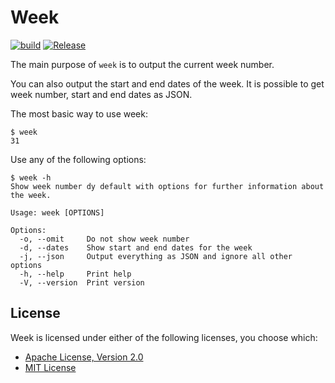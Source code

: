 # Week

[![build](https://github.com/FlexBoom/week/actions/workflows/build.yml/badge.svg?event=push)](https://github.com/FlexBoom/week/actions/workflows/build.yml)
[![Release](https://github.com/FlexBoom/week/actions/workflows/release.yml/badge.svg?branch=main)](https://github.com/FlexBoom/week/actions/workflows/release.yml)

The main purpose of `week` is to output the current week number.

You can also output the start and end dates of the week. It is possible to get week number, start and end dates as JSON.

The most basic way to use week:

```
$ week
31
```

Use any of the following options:

```
$ week -h
Show week number dy default with options for further information about the week.

Usage: week [OPTIONS]

Options:
  -o, --omit     Do not show week number
  -d, --dates    Show start and end dates for the week
  -j, --json     Output everything as JSON and ignore all other options
  -h, --help     Print help
  -V, --version  Print version
```

## License

Week is licensed under either of the following licenses, you choose which:

* [Apache License, Version 2.0](https://www.apache.org/licenses/LICENSE-2.0)
* [MIT License](https://opensource.org/licenses/MIT)

